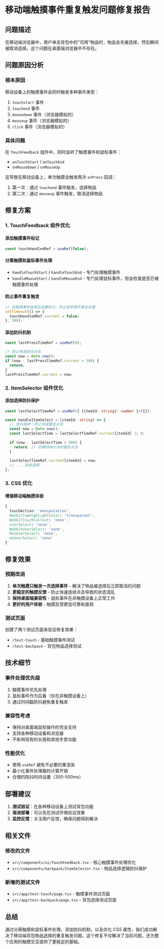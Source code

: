# 移动端触摸事件重复触发问题修复报告

## 问题描述

在移动端浏览器中，用户单击背包中的"可用"物品时，物品会先被选择，然后瞬间被取消选择。这个问题在桌面端浏览器中不存在。

## 问题原因分析

### 根本原因
移动设备上的触摸事件会同时触发多种事件类型：
1. `touchstart` 事件
2. `touchend` 事件  
3. `mousedown` 事件（浏览器模拟的）
4. `mouseup` 事件（浏览器模拟的）
5. `click` 事件（浏览器模拟的）

### 具体问题
在 `TouchFeedback` 组件中，同时监听了触摸事件和鼠标事件：
- `onTouchStart` / `onTouchEnd`
- `onMouseDown` / `onMouseUp`

这导致在移动设备上，单次触摸会触发两次 `onPress` 回调：
1. 第一次：通过 `touchend` 事件触发，选择物品
2. 第二次：通过 `mouseup` 事件触发，取消选择物品

## 修复方案

### 1. TouchFeedback 组件优化

#### 添加触摸事件标记
```typescript
const touchHandledRef = useRef(false);
```

#### 分离触摸和鼠标事件处理
- `handleTouchStart` / `handleTouchEnd` - 专门处理触摸事件
- `handleMouseStart` / `handleMouseEnd` - 专门处理鼠标事件，但会检查是否已被触摸事件处理

#### 防止事件重复触发
```typescript
// 在触摸事件结束后设置标记，防止鼠标事件重复处理
setTimeout(() => {
  touchHandledRef.current = false;
}, 300);
```

#### 添加防抖机制
```typescript
const lastPressTimeRef = useRef(0);

// 防止快速连续点击
const now = Date.now();
if (now - lastPressTimeRef.current < 300) {
  return;
}
lastPressTimeRef.current = now;
```

### 2. ItemSelector 组件优化

#### 添加选择防抖保护
```typescript
const lastSelectTimeRef = useRef<{ [itemId: string]: number }>({});

const handleItemSelect = (itemId: string) => {
  // 防抖保护：防止快速重复点击
  const now = Date.now();
  const lastSelectTime = lastSelectTimeRef.current[itemId] || 0;
  
  if (now - lastSelectTime < 500) {
    return; // 忽略500ms内的重复点击
  }
  
  lastSelectTimeRef.current[itemId] = now;
  // ... 其余逻辑
};
```

### 3. CSS 优化

#### 增强移动端触摸体验
```css
{
  touchAction: 'manipulation',
  WebkitTapHighlightColor: 'transparent',
  WebkitTouchCallout: 'none',
  userSelect: 'none',
  WebkitUserSelect: 'none',
  MozUserSelect: 'none',
  msUserSelect: 'none'
}
```

## 修复效果

### 预期改进
1. **单次触摸只触发一次选择事件** - 解决了物品被选择后立即取消的问题
2. **更稳定的触摸反馈** - 防止快速连续点击导致的状态混乱
3. **保持桌面端兼容性** - 鼠标事件在非触摸设备上正常工作
4. **更好的用户体验** - 触摸反馈更加可靠和直观

### 测试页面
创建了两个测试页面来验证修复效果：
- `/test-touch` - 基础触摸事件测试
- `/test-backpack` - 背包物品选择测试

## 技术细节

### 事件处理优先级
1. 触摸事件优先处理
2. 鼠标事件作为后备（仅在非触摸设备上）
3. 通过时间戳防抖避免重复触发

### 兼容性考虑
- 保持对桌面端鼠标操作的完全支持
- 支持各种移动设备和浏览器
- 不影响现有的长按和其他手势功能

### 性能优化
- 使用 `useRef` 避免不必要的重渲染
- 最小化事件处理器的计算开销
- 合理的防抖时间设置（300-500ms）

## 部署建议

1. **测试验证**：在各种移动设备上测试背包功能
2. **渐进部署**：可以先在测试环境验证效果
3. **监控反馈**：关注用户反馈，确保问题得到解决

## 相关文件

### 修改的文件
- `src/components/ui/TouchFeedback.tsx` - 核心触摸事件处理优化
- `src/components/backpack/ItemSelector.tsx` - 物品选择逻辑防抖保护

### 新增的测试文件
- `src/app/test-touch/page.tsx` - 触摸事件测试页面
- `src/app/test-backpack/page.tsx` - 背包选择测试页面

## 总结

通过分离触摸和鼠标事件处理，添加防抖机制，以及优化 CSS 属性，我们成功解决了移动端背包物品选择的重复触发问题。这个修复不仅解决了当前问题，还为整个应用的触摸交互提供了更稳定的基础。